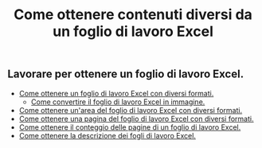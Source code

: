 ﻿---
title: Come ottenere contenuti diversi da un foglio di lavoro Excel
second_title: Aspose.Cells Cloud Documen
linktitle: Ge
type: docs
url: /it/worksheets/get/
keywords: How to get different content from an Excel worksheet
description: Aspose.Cells Cloud REST API supporta l'ottenimento di contenuti diversi da un foglio di lavoro Excel. L'SDK supporta tipi di linguaggi di sviluppo. Includono Android, C#, Go, Java, NodeJS, Perl, PHP, Python, Ruby e swift
weight: 20
---
## Lavorare per ottenere un foglio di lavoro Excel.

- [Come ottenere un foglio di lavoro Excel con diversi formati.](/cells/it/worksheets/get-worksheet/) 
    - [Come convertire il foglio di lavoro Excel in immagine.](/cells/it/worksheets/to-image/)
- [Come ottenere un'area del foglio di lavoro Excel con diversi formati.](/cells/it/worksheets/area-to-different-formats/)
- [Come ottenere una pagina del foglio di lavoro Excel con diversi formati.](/cells/it/get-worksheet-for-page-index/) 
- [Come ottenere il conteggio delle pagine di un foglio di lavoro Excel.](/cells/it/worksheets/page-count/) 
- [Come ottenere la descrizione dei fogli di lavoro Excel.](/cells/it/worksheets/get-all/) 


